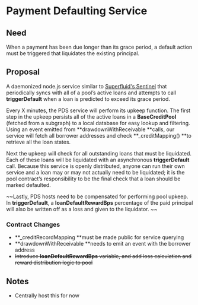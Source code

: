 # Payment Defaulting Service

## Need

When a payment has been due longer than its grace period, a default action must be triggered that liquidates the existing principal.

## Proposal

A daemonized node.js service similar to [Superfluid's Sentinel](https://github.com/superfluid-finance/superfluid-sentinel) that periodically syncs with all of a pool’s active loans and attempts to call **triggerDefault** when a loan is predicted to exceed its grace period.

Every X minutes, the PDS service will perform its upkeep function. The first step in the upkeep persists all of the active loans in a **BaseCreditPool** (fetched from a subgraph) to a local database for easy lookup and filtering. Using an event emitted from **drawdownWithReceivable **calls, our service will fetch all borrower addresses and check **_creditMapping() **to retrieve all the loan states.

Next the upkeep will check for all outstanding loans that must be liquidated. Each of these loans will be liquidated with an asynchronous **triggerDefault** call. Because this service is openly distributed, anyone can run their own service and a loan may or may not actually need to be liquidated; it is the pool contract’s responsibility to be the final check that a loan should be marked defaulted.

~~Lastly, PDS hosts need to be compensated for performing pool upkeep. In **triggerDefault**, a **loanDefaultRewardBps** percentage of the paid principal will also be written off as a loss and given to the liquidator. ~~

### Contract Changes

* **_creditRecordMapping **must be made public for service querying
* **drawdownWithReceivable **needs to emit an event with the borrower address
* ~~Introduce **loanDefaultRewardBps** variable, and add loss calculation and reward distribution logic to pool~~

## Notes

* Centrally host this for now
